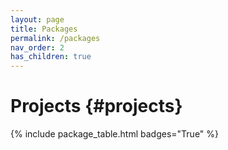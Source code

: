 ```yaml
---
layout: page
title: Packages
permalink: /packages
nav_order: 2
has_children: true
---
```


Projects {#projects}
========

{% include package_table.html badges="True" %}
